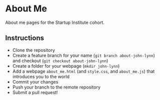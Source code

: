 # About Me

About me pages for the Startup Institute cohort.

## Instructions

* Clone the repository
* Create a feature branch for your name (`git branch about-john-lynn`) and checkout (`git checkout about-john-lynn`)
* Create a folder for your webpage (`mkdir john-lynn`)
* Add a webpage `about_me.html` (and `style.css`, and `about_me.js`) that introduces you to the world
* Commit your changes
* Push your branch to the remote repository
* Submit a pull request!

